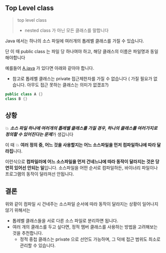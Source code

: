 ## Top Level class

> top level class
>
> - nested class 가 아닌 모든 클래스를 말합니다

Java 에서는 하나의 소스 파일에 여러개의 톱레벨 클래스를 가질 수 있습니다.

단 이 때 public class 는 파일 당 하나여야 하고, 해당 클래스의 이름은 파일명과 동일해야합니다

예를들어 [A.java](http://A.java) 가 있다면 아래와 같아야 합니다.

- 참고로 톱레벨 클래스는 private 접근제한자를 가질 수 없습니다 ( 가질 필요가 없습니다. 아무도 접근 못하는 클래스는 의미가 없겠죠?)

```java
public class A {}
class B {} 
```

## 상황 

💥 ***소스 파일 하나에 여러개의 톱레벨 클래스를 가질 경우, 하나의 클래스를 여러가지로 정의할 수 있어진다는 문제***가 생깁니다

이 때 💥 **여러 정의 중, 어느 것을 사용할지는 어느 소스파일을 먼저 컴파일하냐에 따라 달라집**니다.

이런식으로 **컴파일러에 어느 소스파일을 먼저 건네느냐에 따라 동작이 달라지는 것은 당연히 있어선 안되는 일**입니다. 소스파일을 어떤 순서로 컴파일하든, 바이너리 파일이나 프로그램의 동작이 달라져선 안됩니다.

## 결론

위와 같이 컴파일 시 건네주는 소스파일 순서에 따라 동작이 달라지는 상황이 일어나지 않기 위해서는

- 톱레벨 클래스들을 서로 다른 소스 파일로 분리하면 됩니다.
- 여러 개의 클래스를 두고 싶다면, 정적 멤버 클래스를 사용하는 방법을 고려해보는 것을 추천합니다.
    - 정적 중첩 클래스는 private 으로 선언도 가능하며, 그 덕에 접근 범위도 최소로 관리할 수 있습니다.
